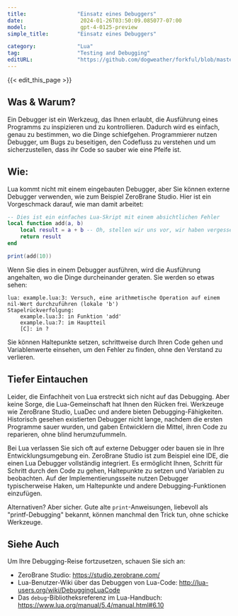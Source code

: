 ```yaml
---
title:                "Einsatz eines Debuggers"
date:                  2024-01-26T03:50:09.085077-07:00
model:                 gpt-4-0125-preview
simple_title:         "Einsatz eines Debuggers"

category:             "Lua"
tag:                  "Testing and Debugging"
editURL:              "https://github.com/dogweather/forkful/blob/master/content/de/lua/using-a-debugger.md"
---
```


{{< edit_this_page >}}

## Was & Warum?
Ein Debugger ist ein Werkzeug, das Ihnen erlaubt, die Ausführung eines Programms zu inspizieren und zu kontrollieren. Dadurch wird es einfach, genau zu bestimmen, wo die Dinge schiefgehen. Programmierer nutzen Debugger, um Bugs zu beseitigen, den Codefluss zu verstehen und um sicherzustellen, dass ihr Code so sauber wie eine Pfeife ist.

## Wie:
Lua kommt nicht mit einem eingebauten Debugger, aber Sie können externe Debugger verwenden, wie zum Beispiel ZeroBrane Studio. Hier ist ein Vorgeschmack darauf, wie man damit arbeitet:

```Lua
-- Dies ist ein einfaches Lua-Skript mit einem absichtlichen Fehler
local function add(a, b)
    local result = a + b -- Oh, stellen wir uns vor, wir haben vergessen, 'b' zu definieren
    return result
end

print(add(10))
```

Wenn Sie dies in einem Debugger ausführen, wird die Ausführung angehalten, wo die Dinge durcheinander geraten. Sie werden so etwas sehen:

```
lua: example.lua:3: Versuch, eine arithmetische Operation auf einem nil-Wert durchzuführen (lokale 'b')
Stapelrückverfolgung:
	example.lua:3: in Funktion 'add'
	example.lua:7: im Hauptteil
	[C]: in ?
```

Sie können Haltepunkte setzen, schrittweise durch Ihren Code gehen und Variablenwerte einsehen, um den Fehler zu finden, ohne den Verstand zu verlieren.

## Tiefer Eintauchen
Leider, die Einfachheit von Lua erstreckt sich nicht auf das Debugging. Aber keine Sorge, die Lua-Gemeinschaft hat Ihnen den Rücken frei. Werkzeuge wie ZeroBrane Studio, LuaDec und andere bieten Debugging-Fähigkeiten. Historisch gesehen existierten Debugger nicht lange, nachdem die ersten Programme sauer wurden, und gaben Entwicklern die Mittel, ihren Code zu reparieren, ohne blind herumzufummeln.

Bei Lua verlassen Sie sich oft auf externe Debugger oder bauen sie in Ihre Entwicklungsumgebung ein. ZeroBrane Studio ist zum Beispiel eine IDE, die einen Lua Debugger vollständig integriert. Es ermöglicht Ihnen, Schritt für Schritt durch den Code zu gehen, Haltepunkte zu setzen und Variablen zu beobachten. Auf der Implementierungsseite nutzen Debugger typischerweise Haken, um Haltepunkte und andere Debugging-Funktionen einzufügen.

Alternativen? Aber sicher. Gute alte `print`-Anweisungen, liebevoll als "printf-Debugging" bekannt, können manchmal den Trick tun, ohne schicke Werkzeuge.

## Siehe Auch
Um Ihre Debugging-Reise fortzusetzen, schauen Sie sich an:

- ZeroBrane Studio: https://studio.zerobrane.com/
- Lua-Benutzer-Wiki über das Debuggen von Lua-Code: http://lua-users.org/wiki/DebuggingLuaCode
- Das `debug`-Bibliotheksreferenz im Lua-Handbuch: https://www.lua.org/manual/5.4/manual.html#6.10
